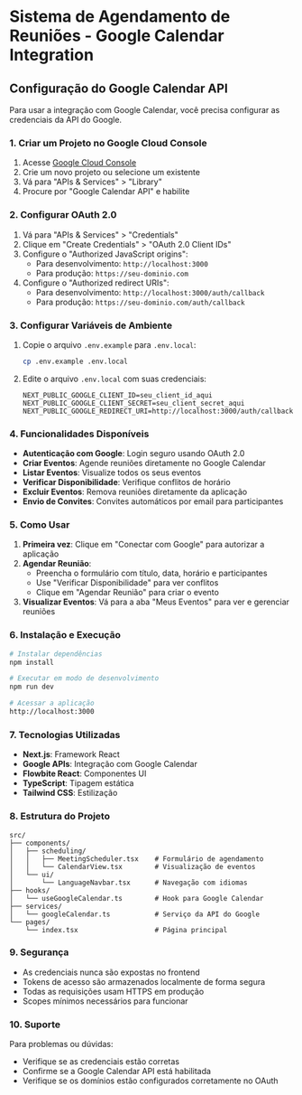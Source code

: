 # Sistema de Agendamento de Reuniões - Google Calendar Integration

## Configuração do Google Calendar API

Para usar a integração com Google Calendar, você precisa configurar as credenciais da API do Google.

### 1. Criar um Projeto no Google Cloud Console

1. Acesse [Google Cloud Console](https://console.cloud.google.com/)
2. Crie um novo projeto ou selecione um existente
3. Vá para "APIs & Services" > "Library"
4. Procure por "Google Calendar API" e habilite

### 2. Configurar OAuth 2.0

1. Vá para "APIs & Services" > "Credentials"
2. Clique em "Create Credentials" > "OAuth 2.0 Client IDs"
3. Configure o "Authorized JavaScript origins":
   - Para desenvolvimento: `http://localhost:3000`
   - Para produção: `https://seu-dominio.com`
4. Configure o "Authorized redirect URIs":
   - Para desenvolvimento: `http://localhost:3000/auth/callback`
   - Para produção: `https://seu-dominio.com/auth/callback`

### 3. Configurar Variáveis de Ambiente

1. Copie o arquivo `.env.example` para `.env.local`:

   ```bash
   cp .env.example .env.local
   ```

2. Edite o arquivo `.env.local` com suas credenciais:
   ```env
   NEXT_PUBLIC_GOOGLE_CLIENT_ID=seu_client_id_aqui
   NEXT_PUBLIC_GOOGLE_CLIENT_SECRET=seu_client_secret_aqui
   NEXT_PUBLIC_GOOGLE_REDIRECT_URI=http://localhost:3000/auth/callback
   ```

### 4. Funcionalidades Disponíveis

- **Autenticação com Google**: Login seguro usando OAuth 2.0
- **Criar Eventos**: Agende reuniões diretamente no Google Calendar
- **Listar Eventos**: Visualize todos os seus eventos
- **Verificar Disponibilidade**: Verifique conflitos de horário
- **Excluir Eventos**: Remova reuniões diretamente da aplicação
- **Envio de Convites**: Convites automáticos por email para participantes

### 5. Como Usar

1. **Primeira vez**: Clique em "Conectar com Google" para autorizar a aplicação
2. **Agendar Reunião**:
   - Preencha o formulário com título, data, horário e participantes
   - Use "Verificar Disponibilidade" para ver conflitos
   - Clique em "Agendar Reunião" para criar o evento
3. **Visualizar Eventos**: Vá para a aba "Meus Eventos" para ver e gerenciar reuniões

### 6. Instalação e Execução

```bash
# Instalar dependências
npm install

# Executar em modo de desenvolvimento
npm run dev

# Acessar a aplicação
http://localhost:3000
```

### 7. Tecnologias Utilizadas

- **Next.js**: Framework React
- **Google APIs**: Integração com Google Calendar
- **Flowbite React**: Componentes UI
- **TypeScript**: Tipagem estática
- **Tailwind CSS**: Estilização

### 8. Estrutura do Projeto

```
src/
├── components/
│   ├── scheduling/
│   │   ├── MeetingScheduler.tsx    # Formulário de agendamento
│   │   └── CalendarView.tsx        # Visualização de eventos
│   └── ui/
│       └── LanguageNavbar.tsx      # Navegação com idiomas
├── hooks/
│   └── useGoogleCalendar.ts        # Hook para Google Calendar
├── services/
│   └── googleCalendar.ts           # Serviço da API do Google
└── pages/
    └── index.tsx                   # Página principal
```

### 9. Segurança

- As credenciais nunca são expostas no frontend
- Tokens de acesso são armazenados localmente de forma segura
- Todas as requisições usam HTTPS em produção
- Scopes mínimos necessários para funcionar

### 10. Suporte

Para problemas ou dúvidas:

- Verifique se as credenciais estão corretas
- Confirme se a Google Calendar API está habilitada
- Verifique se os domínios estão configurados corretamente no OAuth

